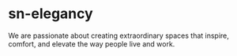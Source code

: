 # sn-elegancy
We are passionate about creating extraordinary spaces that inspire, comfort, and elevate the way people live and work.

